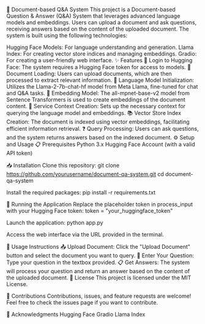 📄 Document-based Q&A System
This project is a Document-based Question & Answer (Q&A) System that leverages advanced language models and embeddings. Users can upload a document and ask questions, receiving answers based on the content of the uploaded document. The system is built using the following technologies:

Hugging Face Models: For language understanding and generation.
Llama Index: For creating vector store indices and managing embeddings.
Gradio: For creating a user-friendly web interface.
✨ Features
🔐 Login to Hugging Face: The system requires a Hugging Face token for access to models.
📂 Document Loading: Users can upload documents, which are then processed to extract relevant information.
🧠 Language Model Initialization: Utilizes the Llama-2-7b-chat-hf model from Meta Llama, fine-tuned for chat and Q&A tasks.
🔎 Embedding Model: The all-mpnet-base-v2 model from Sentence Transformers is used to create embeddings of the document content.
🔧 Service Context Creation: Sets up the necessary context for querying the language model and embeddings.
📚 Vector Store Index Creation: The document is indexed using vector embeddings, facilitating efficient information retrieval.
❓ Query Processing: Users can ask questions, and the system returns answers based on the indexed document.
⚙️ Setup and Usage
📋 Prerequisites
Python 3.x
Hugging Face Account (with a valid API token)

📥 Installation
Clone this repository: 
git clone https://github.com/yourusername/document-qa-system.git
cd document-qa-system

Install the required packages:
pip install -r requirements.txt

🚀 Running the Application
Replace the placeholder token in process_input with your Hugging Face token:
token = "your_huggingface_token"

Launch the application:
python app.py

Access the web interface via the URL provided in the terminal.

📝 Usage Instructions
📤 Upload Document: Click the "Upload Document" button and select the document you want to query.
💬 Enter Your Question: Type your question in the textbox provided.
📋 Get Answers: The system will process your question and return an answer based on the content of the uploaded document.
📄 License
This project is licensed under the MIT License.

🤝 Contributions
Contributions, issues, and feature requests are welcome! Feel free to check the issues page if you want to contribute.

🙏 Acknowledgments
Hugging Face
Gradio
Llama Index

